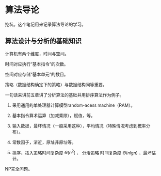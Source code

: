 # 算法导论

挖坑。这个笔记用来记录算法导论的学习。

## 算法设计与分析的基础知识

计算机有两个维度，时间与空间。

时间对应执行“基本指令”的次数。

空间对应存储“基本单元”的数目。

策略（数据结构确定下的策略）与数据结构同等重要。

一句话来讲前五章讲了分析算法的基础并用排序算法作为例子。

1. 采用通用的单处理器计算模型random-acess machine（RAM）。

2. 基本指令算术运算（加减乘除），赋值，等。
3. 输入数据，最坏情况（一般采用这种），平均情况（特殊情况考虑到概率分布）。
4. 常数因子，渐近，原址非原址等。
5. 排序，插入策略时间复杂度 $\Theta(n^2)$  ， 分治策略 时间复杂度 $\Theta(n lg n)$ ，最坏估计。

NP完全问题。
